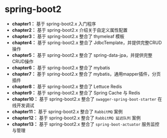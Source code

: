 # spring-boot2
- **chapter1：** 基于 spring-boot2.x 入门程序
- **chapter2：** 基于 spring-boot2.x 介绍关于自定义属性配置
- **chapter3：** 基于 spring-boot2.x 整合了 thymeleaf 模板
- **chapter4：** 基于 spring-boot2.x 整合了 JdbcTemplate，并提供完整CRUD操作
- **chapter5：** 基于 spring-boot2.x 整合了 spring-data-jpa，并提供完整CRUD操作
- **chapter6：** 基于 spring-boot2.x 整合了 mybatis
- **chapter7：** 基于 spring-boot2.x 整合了 mybatis，通用mapper插件，分页插件
- **chapter8：** 基于 spring-boot2.x 整合了 Lettuce Redis
- **chapter9：** 基于 spring-boot2.x 整合了 Spring Cache 与 Redis
- **chapter10：** 基于 spring-boot2.x 整合了 `swagger-spring-boot-starter` 在线开发调试
- **chapter11：** 基于 spring-boot2.x 整合了 `RabbitMQ` 案例
- **chapter12：** 基于 spring-boot2.x 整合了 `RabbitMQ 延迟队列` 案例
- **chapter13：** 基于 spring-boot2.x 整合了 `spring-boot-actuator` 服务监控与管理